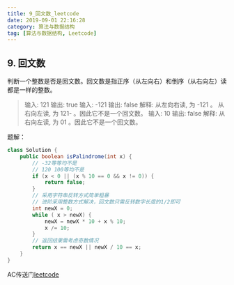 ```yaml
---
title: 9_回文数_leetcode
date: 2019-09-01 22:16:28
category: 算法与数据结构
tag: [算法与数据结构, Leetcode]
---
```


## 9. 回文数

判断一个整数是否是回文数。回文数是指正序（从左向右）和倒序（从右向左）读都是一样的整数。

>输入: 121
输出: true
输入: -121
输出: false
解释: 从左向右读, 为 -121 。 从右向左读, 为 121- 。因此它不是一个回文数。
输入: 10
输出: false
解释: 从右向左读, 为 01 。因此它不是一个回文数。

题解：

```java
class Solution {
    public boolean isPalindrome(int x) {
        // -32等等均不是
        // 120 100等均不是
        if (x < 0 || (x % 10 == 0 && x != 0)) {
            return false;
        }
        // 采用字符串反转方式简单粗暴
        // 进阶采用整数方式解决，回文数只需反转数字长度的1/2即可
        int newX = 0;
        while ( x > newX) {
            newX = newX * 10 + x % 10;
            x /= 10;
        }
        // 返回结果需考虑奇数情况
        return x == newX || newX / 10 == x;
    }
}
```

AC传送门[leetcode](https://leetcode-cn.com/problems/palindrome-number/)